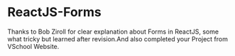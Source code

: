 # ReactJS-Forms
Thanks to Bob Ziroll for clear explanation about Forms in ReactJS, some what tricky but learned after revision.And also completed your Project from VSchool Website.
